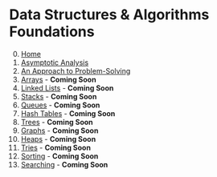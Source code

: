 # Data Structures & Algorithms Foundations

0. [Home](https://github.com/mc-0/DSA/wiki)
1. [Asymptotic Analysis](https://github.com/mc-0/DSA/wiki/Asymptotic-Analysis)
2. [An Approach to Problem-Solving](https://github.com/mc-0/DSA/wiki/An-Approach-to-Problem-Solving)
3. [Arrays](https://github.com/mc-0/DSA/wiki/Arrays) - **__Coming Soon__**
4. [Linked Lists]() - **__Coming Soon__**
5. [Stacks]() - **__Coming Soon__**
6. [Queues]() - **__Coming Soon__**
7. [Hash Tables]() - **__Coming Soon__**
8. [Trees]() - **__Coming Soon__**
9. [Graphs]() - **__Coming Soon__**
10. [Heaps]() - **__Coming Soon__**
11. [Tries]() - **__Coming Soon__**
12. [Sorting]() - **__Coming Soon__**
13. [Searching]() - **__Coming Soon__**